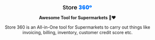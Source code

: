 <div align="center">
  <img src="./logo/logo.png"></img>
</div>
<p></p>
<p align="center">
  <strong>Awesome Tool for Supermarkets 🏬❤</strong>
</p>

<p align="center">Store 360 is an All-in-One tool for Supermarkets to carry out things like invoicing, billing, inventory, customer credit score etc.</p>
